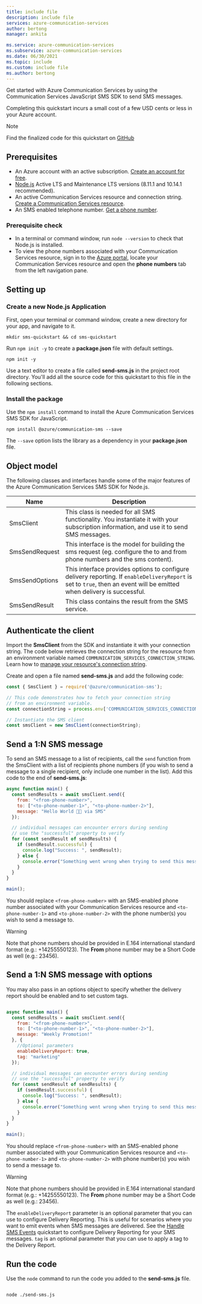 ```yaml
---
title: include file
description: include file
services: azure-communication-services
author: bertong
manager: ankita

ms.service: azure-communication-services
ms.subservice: azure-communication-services
ms.date: 06/30/2021
ms.topic: include
ms.custom: include file
ms.author: bertong
---
```


Get started with Azure Communication Services by using the Communication Services JavaScript SMS SDK to send SMS messages.

Completing this quickstart incurs a small cost of a few USD cents or less in your Azure account.

> [!NOTE]
> Find the finalized code for this quickstart on [GitHub](https://github.com/Azure-Samples/communication-services-javascript-quickstarts/tree/main/send-sms)

## Prerequisites

- An Azure account with an active subscription. [Create an account for free](https://azure.microsoft.com/free/?WT.mc_id=A261C142F).
- [Node.js](https://nodejs.org/) Active LTS and Maintenance LTS versions (8.11.1 and 10.14.1 recommended).
- An active Communication Services resource and connection string. [Create a Communication Services resource](../../create-communication-resource.md).
- An SMS enabled telephone number. [Get a phone number](../../telephony/get-phone-number.md).

### Prerequisite check

- In a terminal or command window, run `node --version` to check that Node.js is installed.
- To view the phone numbers associated with your Communication Services resource, sign in to the [Azure portal](https://portal.azure.com/), locate your Communication Services resource and open the **phone numbers** tab from the left navigation pane.

## Setting up

### Create a new Node.js Application

First, open your terminal or command window, create a new directory for your app, and navigate to it.

```console
mkdir sms-quickstart && cd sms-quickstart
```

Run `npm init -y` to create a **package.json** file with default settings.

```console
npm init -y
```

Use a text editor to create a file called **send-sms.js** in the project root directory. You'll add all the source code for this quickstart to this file in the following sections.

### Install the package

Use the `npm install` command to install the Azure Communication Services SMS SDK for JavaScript.

```console
npm install @azure/communication-sms --save
```

The `--save` option lists the library as a dependency in your **package.json** file.

## Object model

The following classes and interfaces handle some of the major features of the Azure Communication Services SMS SDK for Node.js.

| Name                                  | Description                                                  |
| ------------------------------------- | ------------------------------------------------------------ |
| SmsClient | This class is needed for all SMS functionality. You instantiate it with your subscription information, and use it to send SMS messages. |
| SmsSendRequest | This interface is the model for building the sms request (eg. configure the to and from phone numbers and the sms content). |
| SmsSendOptions | This interface provides options to configure delivery reporting. If `enableDeliveryReport` is set to `true`, then an event will be emitted when delivery is successful. |
| SmsSendResult               | This class contains the result from the SMS service.                                          |

## Authenticate the client

Import the **SmsClient** from the SDK and instantiate it with your connection string. The code below retrieves the connection string for the resource from an environment variable named `COMMUNICATION_SERVICES_CONNECTION_STRING`. Learn how to [manage your resource's connection string](../../create-communication-resource.md#store-your-connection-string).

Create and open a file named **send-sms.js** and add the following code:

```javascript
const { SmsClient } = require('@azure/communication-sms');

// This code demonstrates how to fetch your connection string
// from an environment variable.
const connectionString = process.env['COMMUNICATION_SERVICES_CONNECTION_STRING'];

// Instantiate the SMS client
const smsClient = new SmsClient(connectionString);
```

## Send a 1:N SMS message

To send an SMS message to a list of recipients, call the `send` function from the SmsClient with a list of recipients phone numbers (if you wish to send a message to a single recipient, only include one number in the list). Add this code to the end of **send-sms.js**:

```javascript
async function main() {
  const sendResults = await smsClient.send({
    from: "<from-phone-number>",
    to: ["<to-phone-number-1>", "<to-phone-number-2>"],
    message: "Hello World 👋🏻 via SMS"
  });

  // individual messages can encounter errors during sending
  // use the "successful" property to verify
  for (const sendResult of sendResults) {
    if (sendResult.successful) {
      console.log("Success: ", sendResult);
    } else {
      console.error("Something went wrong when trying to send this message: ", sendResult);
    }
  }
}

main();
```
You should replace `<from-phone-number>` with an SMS-enabled phone number associated with your Communication Services resource and `<to-phone-number-1>` and `<to-phone-number-2>` with the phone number(s) you wish to send a message to.

> [!WARNING]
> Note that phone numbers should be provided in E.164 international standard format (e.g.: +14255550123). The **From** phone number may be a Short Code as well (e.g.: 23456).

## Send a 1:N SMS message with options

You may also pass in an options object to specify whether the delivery report should be enabled and to set custom tags.

```javascript

async function main() {
  const sendResults = await smsClient.send({
    from: "<from-phone-number>",
    to: ["<to-phone-number-1>", "<to-phone-number-2>"],
    message: "Weekly Promotion!"
  }, {
    //Optional parameters
    enableDeliveryReport: true,
    tag: "marketing"
  });

  // individual messages can encounter errors during sending
  // use the "successful" property to verify
  for (const sendResult of sendResults) {
    if (sendResult.successful) {
      console.log("Success: ", sendResult);
    } else {
      console.error("Something went wrong when trying to send this message: ", sendResult);
    }
  }
}

main();
```

You should replace `<from-phone-number>` with an SMS-enabled phone number associated with your Communication Services resource and `<to-phone-number-1>` and `<to-phone-number-2>` with phone number(s) you wish to send a message to.

> [!WARNING]
> Note that phone numbers should be provided in E.164 international standard format (e.g.: +14255550123). The **From** phone number may be a Short Code as well (e.g.: 23456).

The `enableDeliveryReport` parameter is an optional parameter that you can use to configure Delivery Reporting. This is useful for scenarios where you want to emit events when SMS messages are delivered. See the [Handle SMS Events](../handle-sms-events.md) quickstart to configure Delivery Reporting for your SMS messages.
`tag` is an optional parameter that you can use to apply a tag to the Delivery Report.

## Run the code

Use the `node` command to run the code you added to the **send-sms.js** file.

```console

node ./send-sms.js

```

